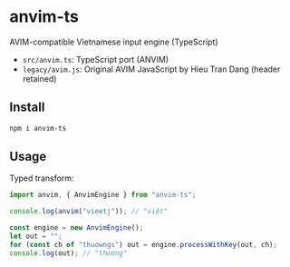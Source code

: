 # anvim-ts

AVIM-compatible Vietnamese input engine (TypeScript)

- `src/anvim.ts`: TypeScript port (ANVIM)
- `legacy/avim.js`: Original AVIM JavaScript by Hieu Tran Dang (header retained)

## Install

```bash
npm i anvim-ts
```

## Usage

Typed transform:

```ts
import anvim, { AnvimEngine } from "anvim-ts";

console.log(anvim("vieetj")); // "việt"

const engine = new AnvimEngine();
let out = "";
for (const ch of "thuowngs") out = engine.processWithKey(out, ch);
console.log(out); // "thương"
```

